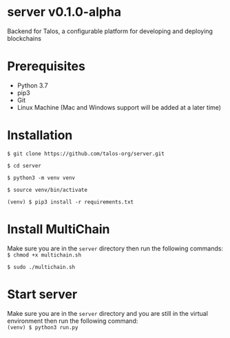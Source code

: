# server v0.1.0-alpha

Backend for Talos, a configurable platform for developing and deploying blockchains

# Prerequisites
- Python 3.7
- pip3
- Git
- Linux Machine (Mac and Windows support will be added at a later time)

# Installation
`$ git clone https://github.com/talos-org/server.git`

`$ cd server`

`$ python3 -m venv venv`

`$ source venv/bin/activate`

`(venv) $ pip3 install -r requirements.txt`

# Install MultiChain

Make sure you are in the `server` directory then run the following commands:<br>
`$ chmod +x multichain.sh`

`$ sudo ./multichain.sh`





# Start server
Make sure you are in the `server` directory and you are still in the virtual environment then run the following command:<br>
`(venv) $ python3 run.py`
